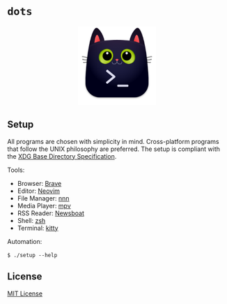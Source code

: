# `dots`

<p align="center"><img src=".local/share/applications/kitty.png" alt="Logo" width="180" /></p>

## Setup

All programs are chosen with simplicity in mind. Cross-platform programs that follow the UNIX
philosophy are preferred. The setup is compliant with the [XDG Base Directory Specification][xdg].

Tools:

- Browser: [Brave][brave]
- Editor: [Neovim][neovim]
- File Manager: [nnn][nnn]
- Media Player: [mpv][mpv]
- RSS Reader: [Newsboat][newsboat]
- Shell: [zsh][zsh]
- Terminal: [kitty][kitty]

Automation:

```console
$ ./setup --help
```

## License

[MIT License](LICENSE)

[xdg]: https://specifications.freedesktop.org/basedir-spec/basedir-spec-latest.html
[brave]: https://github.com/brave/brave-browser
[neovim]: https://github.com/neovim/neovim
[nnn]: https://github.com/jarun/nnn
[mpv]: https://github.com/mpv-player/mpv
[newsboat]: https://github.com/newsboat/newsboat
[zsh]: https://github.com/zsh-users/zsh
[kitty]: https://github.com/kovidgoyal/kitty
